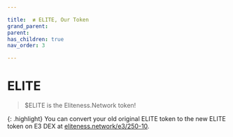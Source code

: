 ```yaml
---

title:  ≢ ELITE, Our Token
grand_parent:
parent:
has_children: true
nav_order: 3

---
```


# ELITE
> $ELITE is the Eliteness.Network token!


{: .highlight}
You can convert your old original ELITE token to the new ELITE token on E3 DEX at [eliteness.network/e3/250-10](https://eliteness.network/e3/250-10).


